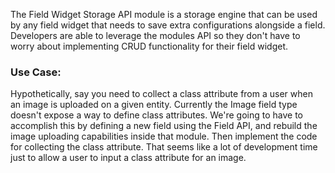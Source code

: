 The Field Widget Storage API module is a storage engine that can be used by
any field widget that needs to save extra configurations alongside a field.
Developers are able to leverage the modules API so they don't have to worry
about implementing CRUD functionality for their field widget.

### Use Case:

Hypothetically, say you need to collect a class attribute from a user when an
image is uploaded on a given entity. Currently the Image field type doesn't
expose a way to define class attributes. We're going to have to accomplish
this by defining a new field using the Field API, and rebuild the image
uploading capabilities inside that module. Then implement the code for
collecting the class attribute. That seems like a lot of development time just
to allow a user to input a class attribute for an image.
